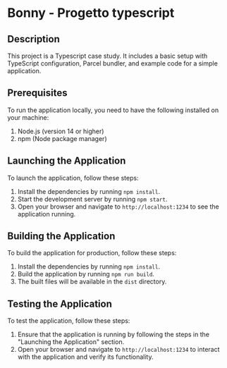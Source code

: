 # Bonny - Progetto typescript

## Description
This project is a Typescript case study. It includes a basic setup with TypeScript configuration, Parcel bundler, and example code for a simple application.

## Prerequisites
To run the application locally, you need to have the following installed on your machine:
1. Node.js (version 14 or higher)
2. npm (Node package manager)

## Launching the Application
To launch the application, follow these steps:
1. Install the dependencies by running `npm install`.
2. Start the development server by running `npm start`.
3. Open your browser and navigate to `http://localhost:1234` to see the application running.

## Building the Application
To build the application for production, follow these steps:
1. Install the dependencies by running `npm install`.
2. Build the application by running `npm run build`.
3. The built files will be available in the `dist` directory.

## Testing the Application
To test the application, follow these steps:
1. Ensure that the application is running by following the steps in the "Launching the Application" section.
2. Open your browser and navigate to `http://localhost:1234` to interact with the application and verify its functionality.
